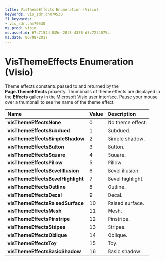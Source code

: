 ```yaml
---
title: VisThemeEffects Enumeration (Visio)
keywords: vis_sdr.chm70530
f1_keywords:
- vis_sdr.chm70530
ms.prod: visio
ms.assetid: 67c7154d-885e-28f8-4378-d5c72f4075cc
ms.date: 06/08/2017
---
```



# VisThemeEffects Enumeration (Visio)

Theme effects constants passed to and returned by the **Page.ThemeEffects** property. Thumbnails of theme effects are displayed in the **Effects** gallery in the Microsoft Visio user interface. Pause your mouse over a thumbnail to see the name of the theme effect.



|**Name**|**Value**|**Description**|
|:-----|:-----|:-----|
| **visThemeEffectsNone**|0|No theme effect.|
| **visThemeEffectsSubdued**|1|Subdued.|
| **visThemeEffectsSimpleShadow**|2|Simple shadow.|
| **visThemeEffectsButton**|3|Button.|
| **visThemeEffectsSquare**|4|Square.|
| **visThemeEffectsPillow**|5|Pillow|
| **visThemeEffectsBevelIllusion**|6|Bevel illusion.|
| **visThemeEffectsBevelHighlight**|7|Bevel highlight.|
| **visThemeEffectsOutline**|8|Outline.|
| **visThemeEffectsDecal**|9|Decal.|
| **visThemeEffectsRaisedSurface**|10|Raised surface.|
| **visThemeEffectsMesh**|11|Mesh.|
| **visThemeEffectsPinstripe**|12|Pinstripe.|
| **visThemeEffectsStripes**|13|Stripes.|
| **visThemeEffectsOblique**|14|Oblique.|
| **visThemeEffectsToy**|15|Toy.|
| **visThemeEffectsBasicShadow**|16|Basic shadow.|

